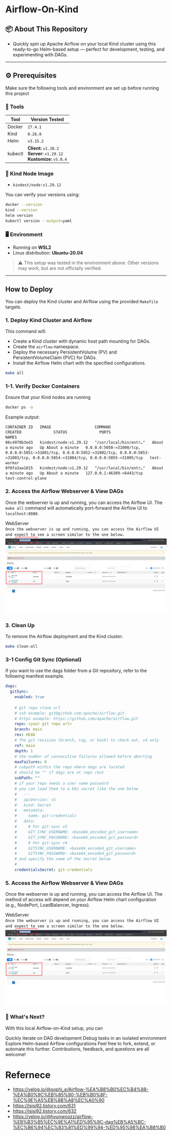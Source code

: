 # Airflow-On-Kind
## 📦 About This Repository
* Quickly spin up Apache Airflow on your local Kind cluster using this ready-to-go Helm-based setup — perfect for development, testing, and experimenting with DAGs.

---

## ⚙️ Prerequisites

Make sure the following tools and environment are set up before running this project

### 🧰 Tools

| Tool      | Version Tested                                      |
|-----------|------------------------------------------------------|
| Docker    | `27.4.1`                                             |
| Kind      | `0.26.0`                                             |
| Helm      | `v3.15.2`                                            |
| kubectl   | **Client:** `v1.30.2` <br> **Server:** `v1.29.12` <br> **Kustomize:** `v5.0.4` |

### 🧱 Kind Node Image

- `kindest/node:v1.29.12`

You can verify your versions using:

```bash
docker --version
kind --version
helm version
kubectl version --output=yaml
```

### 🖥️ Environment

- Running on **WSL2**
- Linux distribution: **Ubuntu-20.04**

> ⚠️ This setup was tested in the environment above. Other versions may work, but are not officially verified.

---

## How to Deploy

You can deploy the Kind cluster and Airflow using the provided `Makefile` targets.

### 1. Deploy Kind Cluster and Airflow
This command will:
- Create a Kind cluster with dynamic host path mounting for DAGs.
- Create the `airflow` namespace.
- Deploy the necessary PersistentVolume (PV) and PersistentVolumeClaim (PVC) for DAGs.
- Install the Airflow Helm chart with the specified configurations.

```bash
make all
```

### 1-1. Verify Docker Containers
Ensure that your Kind nodes are running
```bash
docker ps -a
```
Example output:
```
CONTAINER ID   IMAGE                   COMMAND                  CREATED              STATUS              PORTS                                                                                                                                                  NAMES
06c4970b3ed3   kindest/node:v1.29.12   "/usr/local/bin/entr…"   About a minute ago   Up About a minute   0.0.0.0:5050->31000/tcp, 0.0.0.0:5051->31001/tcp, 0.0.0.0:5052->31002/tcp, 0.0.0.0:5053->31003/tcp, 0.0.0.0:5054->31004/tcp, 0.0.0.0:5055->31005/tcp   test-worker
0f8fa3aa1015   kindest/node:v1.29.12   "/usr/local/bin/entr…"   About a minute ago   Up About a minute   127.0.0.1:46309->6443/tcp                                                                                                                              test-control-plane
```

### 2. Access the Airflow Webserver & View DAGs
Once the webserver is up and running, you can access the Airflow UI. The `make all` command will automatically port-forward the Airflow UI to `localhost:8080`.

WebServer <br>
``Once the webserver is up and running, you can access the Airflow UI and expect to see a screen similar to the one below.``
![WebServer](image.png)

### 3. Clean Up
To remove the Airflow deployment and the Kind cluster:
```bash
make clean-all
```

### 3-1 Config Git Sync (Optional)
If you want to use the dags folder from a Git repository, refer to the following manifest example.
```yaml
dags:
  gitSync:
    enabled: true

    # git repo clone url
    # ssh example: git@github.com:apache/airflow.git
    # https example: https://github.com/apache/airflow.git
    repo: <your git repo url>
    branch: main
    rev: HEAD
    # The git revision (branch, tag, or hash) to check out, v4 only
    ref: main
    depth: 1
    # the number of consecutive failures allowed before aborting
    maxFailures: 0
    # subpath within the repo where dags are located
    # should be "" if dags are at repo root
    subPath: ""
    # if your repo needs a user name password
    # you can load them to a k8s secret like the one below
    #   ---
    #   apiVersion: v1
    #   kind: Secret
    #   metadata:
    #     name: git-credentials
    #   data:
    #     # For git-sync v3
    #     GIT_SYNC_USERNAME: <base64_encoded_git_username>
    #     GIT_SYNC_PASSWORD: <base64_encoded_git_password>
    #     # For git-sync v4
    #     GITSYNC_USERNAME: <base64_encoded_git_username>
    #     GITSYNC_PASSWORD: <base64_encoded_git_password>
    # and specify the name of the secret below
    #
    credentialsSecret: git-credentials
```

### 5. Access the Airflow Webserver & View DAGs
Once the webserver is up and running, you can access the Airflow UI. The method of access will depend on your Airflow Helm chart configuration (e.g., NodePort, LoadBalancer, Ingress).

WebServer <br>
``Once the webserver is up and running, you can access the Airflow UI and expect to see a screen similar to the one below.``
![WebServer](image.png)

### 🔬 What's Next?
With this local Airflow-on-Kind setup, you can

Quickly iterate on DAG development
Debug tasks in an isolated environment
Explore Helm-based Airflow configurations
Feel free to fork, extend, or automate this further. Contributions, feedback, and questions are all welcome!
# Refernece
* https://velog.io/@sophi_e/Airflow-%EA%B8%B0%EC%B4%88-%EA%B0%9C%EB%85%90-%EB%B0%8F-%EC%9E%A5%EB%8B%A8%EC%A0%90
* https://lsjsj92.tistory.com/631
* https://lsjsj92.tistory.com/632
* https://velog.io/@hyunwoozz/airflow-%EB%B3%B5%EC%9E%A1%ED%95%9C-dag%EB%A5%BC-%EC%B6%94%EC%83%81%ED%99%94-%ED%95%98%EA%B8%B0
